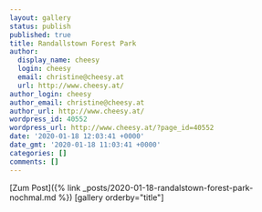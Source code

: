 ```yaml
---
layout: gallery
status: publish
published: true
title: Randallstown Forest Park
author:
  display_name: cheesy
  login: cheesy
  email: christine@cheesy.at
  url: http://www.cheesy.at/
author_login: cheesy
author_email: christine@cheesy.at
author_url: http://www.cheesy.at/
wordpress_id: 40552
wordpress_url: http://www.cheesy.at/?page_id=40552
date: '2020-01-18 12:03:41 +0000'
date_gmt: '2020-01-18 11:03:41 +0000'
categories: []
comments: []
---
```


[Zum Post]({% link _posts/2020-01-18-randalstown-forest-park-nochmal.md %})
[gallery orderby="title"]
